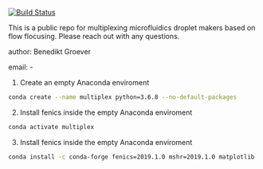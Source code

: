 [![Build Status](https://travis-ci.org/dsondak/cs207testing.svg?branch=master)](https://travis-ci.org/dsondak/cs207testing.svg?branch=master)


This is a public repo for multiplexing microfluidics droplet makers based on flow flocusing. Please reach out with any questions.

author: Benedikt Groever

email: -

1) Create an empty Anaconda enviroment

```bash
conda create --name multiplex python=3.6.8 --no-default-packages
```

2) Install fenics inside the empty Anaconda enviroment

```bash
conda activate multiplex
```

3) Install fenics inside the empty Anaconda enviroment

```bash
conda install -c conda-forge fenics=2019.1.0 mshr=2019.1.0 matplotlib
```
